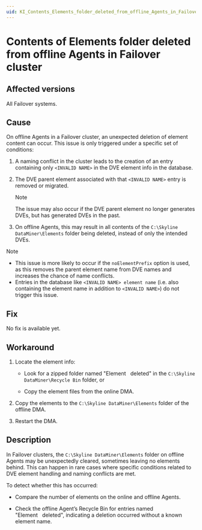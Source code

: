 ```yaml
---
uid: KI_Contents_Elements_folder_deleted_from_offline_Agents_in_Failover_cluster
---
```


# Contents of Elements folder deleted from offline Agents in Failover cluster

## Affected versions

All Failover systems.

## Cause

On offline Agents in a Failover cluster, an unexpected deletion of element content can occur. This issue is only triggered under a specific set of conditions:

1. A naming conflict in the cluster leads to the creation of an entry containing only `<INVALID NAME>` in the DVE element info in the database.

1. The DVE parent element associated with that `<INVALID NAME>` entry is removed or migrated.

   > [!NOTE]
   > The issue may also occur if the DVE parent element no longer generates DVEs, but has generated DVEs in the past.

1. On offline Agents, this may result in all contents of the `C:\Skyline DataMiner\Elements` folder being deleted, instead of only the intended DVEs.

> [!NOTE]
>
> - This issue is more likely to occur if the `noElementPrefix` option is used, as this removes the parent element name from DVE names and increases the chance of name conflicts.
> - Entries in the database like `<INVALID NAME> element name` (i.e. also containing the element name in addition to `<INVALID NAME>`) do not trigger this issue.

## Fix

No fix is available yet.

## Workaround

1. Locate the element info:

   - Look for a zipped folder named "Element&nbsp;&nbsp;&nbsp;deleted" in the `C:\Skyline DataMiner\Recycle Bin` folder, or

   - Copy the element files from the online DMA.

1. Copy the elements to the `C:\Skyline DataMiner\Elements` folder of the offline DMA.

1. Restart the DMA.

## Description

In Failover clusters, the `C:\Skyline DataMiner\Elements` folder on offline Agents may be unexpectedly cleared, sometimes leaving no elements behind. This can happen in rare cases where specific conditions related to DVE element handling and naming conflicts are met.

To detect whether this has occurred:

- Compare the number of elements on the online and offline Agents.

- Check the offline Agent’s Recycle Bin for entries named "Element&nbsp;&nbsp;&nbsp;deleted", indicating a deletion occurred without a known element name.
